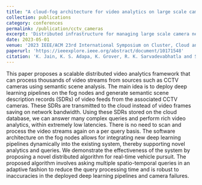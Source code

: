 ```yaml
---
title: "A cloud-fog architecture for video analytics on large scale camera networks using semantic scene analysis"
collection: publications
category: conferences
permalink: /publication/cctv_cameras
excerpt: 'Distributed infrastructure for managing large scale camera networks.'
date: 2023-05-01
venue: '2023 IEEE/ACM 23rd International Symposium on Cluster, Cloud and Internet Computing (CCGrid)'
paperurl: 'https://ieeexplore.ieee.org/abstract/document/10171548'
citation: 'K. Jain, K. S. Adapa, K. Grover, R. K. Sarvadevabhatla and S. Purini, "A Cloud-Fog Architecture for Video Analytics on Large Scale Camera Networks Using Semantic Scene Analysis," 2023 IEEE/ACM 23rd International Symposium on Cluster, Cloud and Internet Computing (CCGrid), Bangalore, India, 2023, pp. 513-523, doi: 10.1109/CCGrid57682.2023.00054.'
---
```


This paper proposes a scalable distributed video analytics framework that can process thousands of video streams from sources such as CCTV cameras using semantic scene analysis. The main idea is to deploy deep learning pipelines on the fog nodes and generate semantic scene description records (SDRs) of video feeds from the associated CCTV cameras. These SDRs are transmitted to the cloud instead of video frames saving on network bandwidth. Using these SDRs stored on the cloud database, we can answer many complex queries and perform rich video analytics, within extremely low latencies. There is no need to scan and process the video streams again on a per query basis. The software architecture on the fog nodes allows for integrating new deep learning pipelines dynamically into the existing system, thereby supporting novel analytics and queries. We demonstrate the effectiveness of the system by proposing a novel distributed algorithm for real-time vehicle pursuit. The proposed algorithm involves asking multiple spatio-temporal queries in an adaptive fashion to reduce the query processing time and is robust to inaccuracies in the deployed deep learning pipelines and camera failures.
